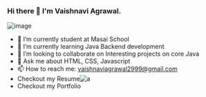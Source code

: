 ### Hi there 👋 I'm Vaishnavi Agrawal.


![image](https://user-images.githubusercontent.com/73159092/106097036-9e8f2980-615c-11eb-9860-5aa437be7fc9.gif)

- 🔭 I’m currently student at  Masai School
- 🌱 I’m currently learning Java Backend development 
- 👯 I’m looking to collaborate on Interesting projects on core Java
- 💬 Ask me about HTML, CSS, Javascript
- 📫 How to reach me: vaishnaviagrawal2999@gmail.com  
- Checkout my Resume![a](https://drive.google.com/file/d/10iYvaPf88tzVaf0xfTiFvdonQ1q5LlWi/view?usp=sharing)
- Checkout my Portfolio


